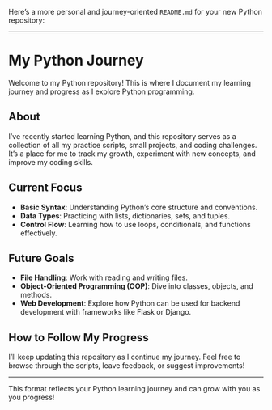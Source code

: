 
Here’s a more personal and journey-oriented `README.md` for your new Python repository:

---

# My Python Journey

Welcome to my Python repository! This is where I document my learning journey and progress as I explore Python programming.

## About

I’ve recently started learning Python, and this repository serves as a collection of all my practice scripts, small projects, and coding challenges. It’s a place for me to track my growth, experiment with new concepts, and improve my coding skills.

## Current Focus

- **Basic Syntax**: Understanding Python’s core structure and conventions.
- **Data Types**: Practicing with lists, dictionaries, sets, and tuples.
- **Control Flow**: Learning how to use loops, conditionals, and functions effectively.

## Future Goals

- **File Handling**: Work with reading and writing files.
- **Object-Oriented Programming (OOP)**: Dive into classes, objects, and methods.
- **Web Development**: Explore how Python can be used for backend development with frameworks like Flask or Django.

## How to Follow My Progress

I’ll keep updating this repository as I continue my journey. Feel free to browse through the scripts, leave feedback, or suggest improvements!

---

This format reflects your Python learning journey and can grow with you as you progress!
